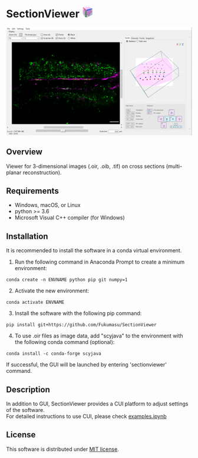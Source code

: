 # SectionViewer  ![image](https://github.com/Fukumasu/SectionViewer/blob/master/sectionviewer/img/icon_32x32.png)

![gif](https://github.com/Fukumasu/SectionViewer/blob/master/sectionviewer/img/SectionViewer.gif)

## Overview

Viewer for 3-dimensional images (.oir, .oib, .tif) on cross sections (multi-planar reconstruction).

## Requirements

- Windows, macOS, or Linux
- python >= 3.6
- Microsoft Visual C++ compiler (for Windows)

## Installation
It is recommended to install the software in a conda virtual environment. 
1. Run the following command in Anaconda Prompt to create a minimum environment:
```
conda create -n ENVNAME python pip git numpy=1
```
2. Activate the new environment:
```
conda activate ENVNAME
```
3. Install the software with the following pip command:
```
pip install git+https://github.com/Fukumasu/SectionViewer
```
4. To use .oir files as image data, add "scyjava" to the environment with the following conda command (optional):
```
conda install -c conda-forge scyjava
```
If successful, the GUI will be launched by entering 'sectionviewer' command.

## Description

In addition to GUI, SectionViewer provides a CUI platform to adjust settings of the software.<br>
For detailed instructions to use CUI, please check [examples.ipynb](https://github.com/Fukumasu/SectionViewer/blob/master/examples.ipynb)<br>

## License

This software is distributed under [MIT license](https://github.com/Fukumasu/SectionViewer/blob/master/LICENSE.md).

